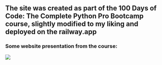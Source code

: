 ## The site was created as part of the 100 Days of Code: The Complete Python Pro Bootcamp course, slightly modified to my liking and deployed on the railway.app

### Some website presentation from the course:
<img align="middle" src="https://img-c.udemycdn.com/redactor/raw/2020-10-22_15-35-29-2cc736ac9155f629ac2c27e0d50436ff.gif">

